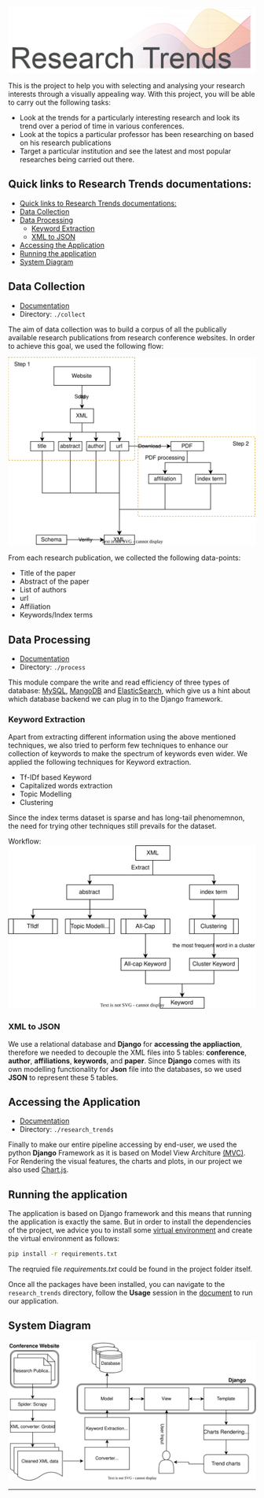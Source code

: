 ![Research Trends](./static/banner.jpg)

This is the project to help you with selecting and analysing your research interests through a visually appealing way. With this project, you will be able to carry out the following tasks:
- Look at the trends for a particularly interesting research and look its trend over a period of time in various conferences. 
- Look at the topics a particular professor has been researching on based on his research publications
- Target a particular institution and see the latest and most popular researches being carried out there.

## Quick links to Research Trends documentations:

- [Quick links to Research Trends documentations:](#quick-links-to-research-trends-documentations)
- [Data Collection](#data-collection)
- [Data Processing](#data-processing)
  - [Keyword Extraction](#keyword-extraction)
  - [XML to JSON](#xml-to-json)
- [Accessing the Application](#accessing-the-application)
- [Running the application](#running-the-application)
- [System Diagram](#system-diagram)

## Data Collection 

- [Documentation](collect/README.md)
- Directory: `./collect`

The aim of data collection was to build a corpus of all the publically available research publications from research conference websites. In order to achieve this goal, we used the following flow:

![](static/collect%20diagram.svg)

From each research publication, we collected the following data-points:
- Title of the paper
- Abstract of the paper 
- List of authors 
- url
- Affiliation 
- Keywords/Index terms 


## Data Processing 
- [Documentation](process/README.md)
- Directory: `./process`

This module compare the write and read efficiency of three types of database: [MySQL](https://www.mysql.com/), [MangoDB](https://www.mongodb.com/) and [ElasticSearch](https://www.elastic.co/), which give us a hint about which database backend we can plug in to the Django framework.

### Keyword Extraction 
Apart from extracting different information using the above mentioned techniques, we also tried to perform few techniques to enhance our collection of keywords to make the spectrum of keywords even wider. We applied the following techniques for Keyword extraction.
- Tf-IDf based Keyword
- Capitalized words extraction
- Topic Modelling
- Clustering

Since the index terms dataset is sparse and has long-tail phenomemnon, the need for trying other techniques still prevails for the dataset. 

Workflow:
![](static/keyward%20extraction.svg)

### XML to JSON 

We use a relational database and **Django** for **accessing the appliaction**, therefore we needed to decouple the XML files into 5 tables: **conference**, **author**, **affiliations**, **keywords**, and **paper**. 
Since **Django** comes with its own modelling functionality for **Json** file into the databases, so we used **JSON** to represent these 5 tables. 


## Accessing the Application 

- [Documentation](research_trends/README.md)
- Directory: `./research_trends`
  
Finally to make our entire pipeline accessing by end-user, we used the python **Django** Framework as it is based on Model View Architure [(MVC)](https://en.wikipedia.org/wiki/Model%E2%80%93view%E2%80%93controller). For Rendering the visual features, the charts and plots, in our project we also used [Chart.js](https://www.chartjs.org/).


## Running the application
The application is based on Django framework and this means that running the application is exactly the same. But in order to install the dependencies of the project, we advice you to install some [virtual environment](https://docs.python.org/3/library/venv.html) and create the virtual environment as follows:
```bash
pip install -r requirements.txt
```
The reqruied file _requirements.txt_ could be found in the project folder itself.

Once all the packages have been installed, you can navigate to the `research_trends` directory, follow the **Usage** session in the [document](./research_trends/README.md) to run our application. 

## System Diagram

![system](./static/system_diagram.svg)

---